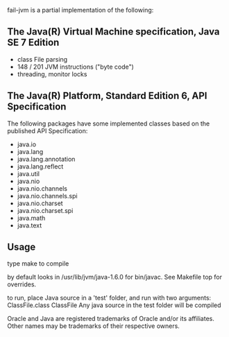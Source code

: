 fail-jvm is a partial implementation of the following:

## The Java(R) Virtual Machine specification, Java SE 7 Edition

* class File parsing
* 148 / 201 JVM instructions ("byte code")
* threading, monitor locks

## The Java(R) Platform, Standard Edition 6, API Specification

The following packages have some implemented classes based on the published API Specification:

* java.io
* java.lang
* java.lang.annotation
* java.lang.reflect
* java.util
* java.nio
* java.nio.channels
* java.nio.channels.spi
* java.nio.charset
* java.nio.charset.spi
* java.math
* java.text

## Usage

type make to compile

by default looks in /usr/lib/jvm/java-1.6.0 for bin/javac. See Makefile top for overrides.

to run, place Java source in a 'test' folder, and run with two arguments: ClassFile.class ClassFile
Any java source in the test folder will be compiled

Oracle and Java are registered trademarks of Oracle and/or its affiliates. Other names may be trademarks of their respective owners.
